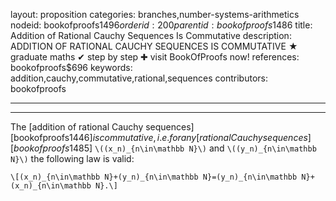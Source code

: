 layout: proposition
categories: branches,number-systems-arithmetics
nodeid: bookofproofs$1496
orderid: 200
parentid: bookofproofs$1486
title: Addition of Rational Cauchy Sequences Is Commutative
description: ADDITION OF RATIONAL CAUCHY SEQUENCES IS COMMUTATIVE &#9733; graduate maths &#10004; step by step &#10010; visit BookOfProofs now!
references: bookofproofs$696
keywords: addition,cauchy,commutative,rational,sequences
contributors: bookofproofs

---


---

The [addition of rational Cauchy sequences][bookofproofs$1446] is commutative, i.e. for any [rational Cauchy sequences][bookofproofs$1485] `\((x_n)_{n\in\mathbb N}\)` and `\((y_n)_{n\in\mathbb N}\)` the following  law is valid:

`\[(x_n)_{n\in\mathbb N}+(y_n)_{n\in\mathbb N}=(y_n)_{n\in\mathbb N}+(x_n)_{n\in\mathbb N}.\]`
